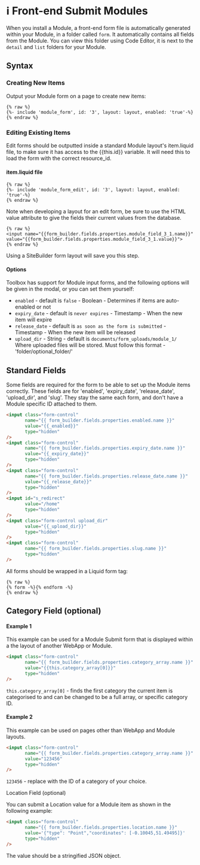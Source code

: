 # ℹ️ Front-end Submit Modules

When you install a Module, a front-end form file is automatically generated within your Module, in a folder called `form`. It automatically contains all fields from the Module. You can view this folder using Code Editor, it is next to the `detail` and `list` folders for your Module.

## Syntax

### Creating New Items

Output your Module form on a page to create new items:

```
{% raw %}
{%- include 'module_form', id: '3', layout: layout, enabled: 'true'-%}
{% endraw %}

```

### Editing Existing Items

Edit forms should be outputted inside a standard Module layout's item.liquid file, to make sure it has access to the \{{this.id\}} variable. It will need this to load the form with the correct resource\_id.

#### item.liquid file

```
{% raw %}
{%- include 'module_form_edit', id: '3', layout: layout, enabled: 'true'-%}
{% endraw %}
```

Note when developing a layout for an edit form, be sure to use the HTML value attribute to give the fields their current values from the database.

```liquid
{% raw %}
<input name="{{form_builder.fields.properties.module_field_3_1.name}}" value="{{form_builder.fields.properties.module_field_3_1.value}}">
{% endraw %}
```

Using a SiteBuilder form layout will save you this step.

#### Options

Toolbox has support for Module input forms, and the following options will be given in the modal, or you can set them yourself:

* `enabled` - default is `false` - Boolean - Determines if items are auto-enabled or not
* `expiry_date` - default is `never expires` - Timestamp - When the new item will expire
* `release_date` - default is `as soon as the form is submitted` - Timestamp - When the new item will be released
* `upload_dir` - String - default is `documents/form_uploads/module_1/` Where uploaded files will be stored. Must follow this format - 'folder/optional\_folder/'

## Standard Fields

Some fields are required for the form to be able to set up the Module items correctly. These fields are for 'enabled', 'expiry\_date', 'release\_date', 'upload\_dir', and 'slug'. They stay the same each form, and don't have a Module specific ID attached to them.

```html
<input class="form-control" 
       name="{{ form_builder.fields.properties.enabled.name }}" 
       value="{{_enabled}}" 
       type="hidden"
/>
<input class="form-control" 
       name="{{ form_builder.fields.properties.expiry_date.name }}" 
       value="{{_expiry_date}}" 
       type="hidden"
/>
<input class="form-control" 
       name="{{ form_builder.fields.properties.release_date.name }}" 
       value="{{_release_date}}" 
       type="hidden"
/>
<input id="s_redirect" 
       value="/home" 
       type="hidden"
/>
<input class="form-control upload_dir" 
       value="{{_upload_dir}}" 
       type="hidden"
/>
<input class="form-control" 
       name="{{ form_builder.fields.properties.slug.name }}" 
       type="hidden"
/>

```

All forms should be wrapped in a Liquid form tag:

```liquid
{% raw %}
{% form -%}{% endform -%}
{% endraw %}
```

## Category Field (optional)

#### Example 1

This example can be used for a Module Submit form that is displayed within a the layout of another WebApp or Module.

```html
<input class="form-control" 
       name="{{ form_builder.fields.properties.category_array.name }}" 
       value="{{this.category_array[0]}}" 
       type="hidden"
/>
```

`this.category_array[0]` - finds the first category the current item is categorised to and can be changed to be a full array, or specific category ID.

#### Example 2

This example can be used on pages other than WebApp and Module layouts.

```html
<input class="form-control" 
       name="{{ form_builder.fields.properties.category_array.name }}" 
       value="123456" 
       type="hidden"
/>
```

`123456` - replace with the ID of a category of your choice.

Location Field (optional)

You can submit a Location value for a Module item as shown in the following example:

```html
<input class="form-control" 
       name="{{ form_builder.fields.properties.location.name }}" 
       value='{"type": "Point","coordinates": [-0.10045,51.49495]}' 
       type="hidden"
/>
```

The value should be a stringified JSON object.
